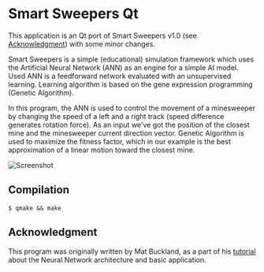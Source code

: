 Smart Sweepers Qt
=================

This application is an Qt port of Smart Sweepers v1.0 (see
[Acknowledgment](#acknowledgment)) with some minor changes.

Smart Sweepers is a simple (educational) simulation framework which uses
the Artificial Neural Network (ANN) as an engine for a simple AI model.
Used ANN is a feedforward network evaluated with an unsupervised learning.
Learning algorithm is based on the gene expression programming (Genetic
Algorithm).

In this program, the ANN is used to control the movement of a minesweeper by
changing the speed of a left and a right track (speed difference generates
rotation force). As an input we've got the position of the closest mine and the
minesweeper current direction vector. Genetic Algorithm is used to maximize
the fitness factor, which in our example is the best approximation of a linear
motion toward the closest mine.

![Screenshot](/../screenshots/screenshots/smart-sweepers-qt-win8.png?raw=true)


Compilation
-----------

	$ qmake && make


Acknowledgment
--------------
This program was originally written by Mat Buckland, as a part of his
[tutorial](http://www.ai-junkie.com/ann/evolved/nnt1.html) about the Neural
Network architecture and basic application.
